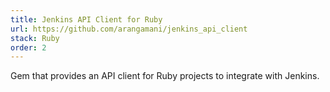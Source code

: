 ```yaml
---
title: Jenkins API Client for Ruby
url: https://github.com/arangamani/jenkins_api_client
stack: Ruby
order: 2
---
```

Gem that provides an API client for Ruby projects to integrate with Jenkins.